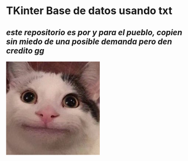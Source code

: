 # TKinter Base de datos usando txt
## *este repositorio es por y para el pueblo, copien sin miedo de una posible demanda pero den credito gg*

![belugaCat](img/beluga.jpg "gg")

